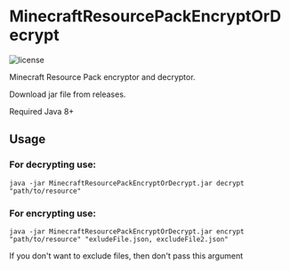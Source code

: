 # MinecraftResourcePackEncryptOrDecrypt

![license](https://img.shields.io/badge/License-Apache_2.0-blue.svg)

Minecraft Resource Pack encryptor and decryptor.

Download jar file from releases.

Required Java 8+

## Usage

### For decrypting use:

```Cmd
java -jar MinecraftResourcePackEncryptOrDecrypt.jar decrypt "path/to/resource"
```

### For encrypting use:

```Cmd
java -jar MinecraftResourcePackEncryptOrDecrypt.jar encrypt "path/to/resource" "exludeFile.json, excludeFile2.json"
```

If you don't want to exclude files, then don't pass this argument